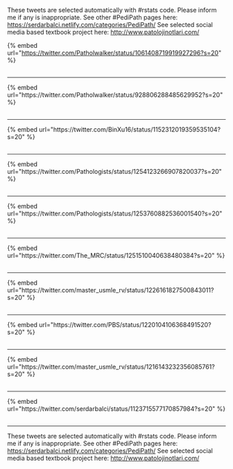

These tweets are selected automatically with #rstats code. Please inform me if any is inappropriate.
See other #PediPath pages here: https://serdarbalci.netlify.com/categories/PediPath/ 
See selected social media based textbook project here: http://www.patolojinotlari.com/

{% embed url="https://twitter.com/Patholwalker/status/1061408719919927296?s=20" %}<br>
<br>
<hr>
{% embed url="https://twitter.com/Patholwalker/status/928806288485629952?s=20" %}<br>
<br>
<hr>
{% embed url="https://twitter.com/BinXu16/status/1152312019359535104?s=20" %}<br>
<br>
<hr>
{% embed url="https://twitter.com/Pathologists/status/1254123266907820037?s=20" %}<br>
<br>
<hr>
{% embed url="https://twitter.com/Pathologists/status/1253760882536001540?s=20" %}<br>
<br>
<hr>
{% embed url="https://twitter.com/The_MRC/status/1251510040638480384?s=20" %}<br>
<br>
<hr>
{% embed url="https://twitter.com/master_usmle_rv/status/1226161827500843011?s=20" %}<br>
<br>
<hr>
{% embed url="https://twitter.com/PBS/status/1220104106368491520?s=20" %}<br>
<br>
<hr>
{% embed url="https://twitter.com/master_usmle_rv/status/1216143232356085761?s=20" %}<br>
<br>
<hr>
{% embed url="https://twitter.com/serdarbalci/status/1123715577170857984?s=20" %}<br>
<br>
<hr>


These tweets are selected automatically with #rstats code. Please inform me if any is inappropriate.
See other #PediPath pages here: https://serdarbalci.netlify.com/categories/PediPath/ 
See selected social media based textbook project here: http://www.patolojinotlari.com/
